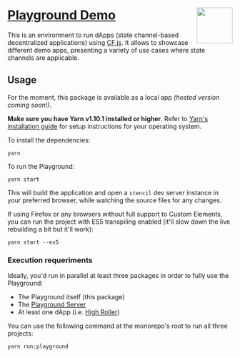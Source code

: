 # [Playground Demo](https://github.com/counterfactual/monorepo/tree/master/packages/playground) <img align="right" src="../../logo.svg" height="80px" />

This is an environment to run dApps (state channel-based decentralized applications) using [CF.js](../cf.js). It allows to showcase different demo apps, presenting a variety of use cases where state channels are applicable.

## Usage

For the moment, this package is available as a local app _(hosted version coming soon!)_.

**Make sure you have Yarn v1.10.1 installed or higher**. Refer to [Yarn's installation guide](https://yarnpkg.com/lang/en/docs/install/) for setup instructions for your operating system.

To install the dependencies:

```shell
yarn
```

To run the Playground:

```shell
yarn start
```

This will build the application and open a `stencil` dev server instance in your preferred browser, while watching the source files for any changes.

If using Firefox or any browsers without full support to Custom Elements, you can run the project with ES5 transpiling enabled (it'll slow down the live rebuilding a bit but it'll work):

```shell
yarn start --es5
```

### Execution requeriments

Ideally, you'd run in parallel at least three packages in order to fully use the Playground:

- The Playground itself (this package)
- The [Playground Server](../playground-server)
- At least one dApp (i.e. [High Roller](../dapp-high-roller))

You can use the following command at the monorepo's root to run all three projects:

```shell
yarn run:playground
```

